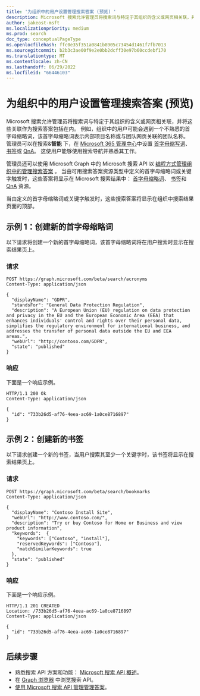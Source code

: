 ```yaml
---
title: '为组织中的用户设置管理搜索答案 (预览) '
description: Microsoft 搜索允许管理员将搜索词与特定于其组织的含义或网页相关联，并将其作为搜索答案包含在内。
author: jakeost-msft
ms.localizationpriority: medium
ms.prod: search
doc_type: conceptualPageType
ms.openlocfilehash: ffc0e35f351a0841b8905c73454d1461f7fb7013
ms.sourcegitcommit: b2b3c3ae00f9e2e0bb2dcff30e97b60ccdebf170
ms.translationtype: MT
ms.contentlocale: zh-CN
ms.lasthandoff: 06/29/2022
ms.locfileid: "66446103"
---
```

# <a name="set-up-administrative-search-answers-for-users-in-an-organization-preview"></a>为组织中的用户设置管理搜索答案 (预览) 

Microsoft 搜索允许管理员将搜索词与特定于其组织的含义或网页相关联，并将这些关联作为搜索答案包括在内。 例如，组织中的用户可能会遇到一个不熟悉的首字母缩略词，该首字母缩略词表示内部项目名称或与团队网页关联的团队名称。 管理员可以在搜索&**智能** 下，在 [Microsoft 365 管理中心](https://admin.microsoft.com/)中设置 [首字母缩写词](/microsoftsearch/manage-acronyms)、[书签](/microsoftsearch/manage-bookmarks)或 [QnA](/microsoftsearch/manage-qas)。 这使用户能够使用搜索导航并熟悉其工作。

管理员还可以使用 Microsoft Graph 中的 Microsoft 搜索 API 以 [编程方式管理组织中的管理搜索答案](/graph/api/resources/search-api-answers-overview) 。 当由可用搜索答案资源类型中定义的首字母缩略词或关键字触发时，这些答案将显示在 Microsoft 搜索结果中： [首字母缩略词](/graph/api/resources/search-acronym)、 [书签](/graph/api/resources/search-bookmark)和 [QnA](/graph/api/resources/search-qna) 资源。

当由定义的首字母缩略词或关键字触发时，这些搜索答案将显示在组织中搜索结果页面的顶部。

## <a name="example-1-create-a-new-acronym"></a>示例 1：创建新的首字母缩略词

以下请求将创建一个新的首字母缩略词，该首字母缩略词将在用户搜索时显示在搜索结果页上。

### <a name="request"></a>请求
<!-- {
  "blockType": "request",
  "name": "create_acronym_from_acronyms"
}-->
```http
POST https://graph.microsoft.com/beta/search/acronyms
Content-Type: application/json

{
  "displayName": "GDPR",
  "standsFor": "General Data Protection Regulation",
  "description": "A European Union (EU) regulation on data protection and privacy in the EU and the European Economic Area (EEA) that enhances individuals' control and rights over their personal data, simplifies the regulatory environment for international business, and addresses the transfer of personal data outside the EU and EEA areas.",
  "webUrl": "http://contoso.com/GDPR",
  "state": "published"
}
```

### <a name="response"></a>响应
下面是一个响应示例。
<!-- {
  "blockType": "response",
  "truncated": true,
  "@odata.type": "microsoft.graph.search.acronym"
}-->
```http
HTTP/1.1 200 Ok
Content-Type: application/json

{
  "id": "733b26d5-af76-4eea-ac69-1a0ce8716897"
}
```

## <a name="example-2-create-a-new-bookmark"></a>示例 2：创建新的书签

以下请求创建一个新的书签，当用户搜索其至少一个关键字时，该书签将显示在搜索结果页上。

### <a name="request"></a>请求
<!-- {
  "blockType": "request",
  "name": "create_bookmark_from_bookmarks"
}-->
```http
POST https://graph.microsoft.com/beta/search/bookmarks
Content-Type: application/json

{
  "displayName": "Contoso Install Site",
  "webUrl": "http://www.contoso.com/",
  "description": "Try or buy Contoso for Home or Business and view product information",
  "keywords":  {
    "keywords": ["Contoso", "install"],
    "reservedKeywords": ["Contoso"],
    "matchSimilarKeywords": true
  },
  "state": "published"
}
```

### <a name="response"></a>响应
下面是一个响应示例。
<!-- {
  "blockType": "response",
  "truncated": true,
  "@odata.type": "microsoft.graph.search.bookmark"
}-->
```http
HTTP/1.1 201 CREATED
Location: /733b26d5-af76-4eea-ac69-1a0ce8716897
Content-Type: application/json

{
  "id": "733b26d5-af76-4eea-ac69-1a0ce8716897"
}
```

## <a name="next-steps"></a>后续步骤

- 熟悉搜索 API 方案和功能： [Microsoft 搜索 API 概述](/graph/search-concept-overview)。
- 在 [Graph 浏览器](https://developer.microsoft.com/graph/graph-explorer) 中浏览搜索 API。
- [使用 Microsoft 搜索 API 管理管理答案](/graph/api/resources/search-api-answers-overview)。
